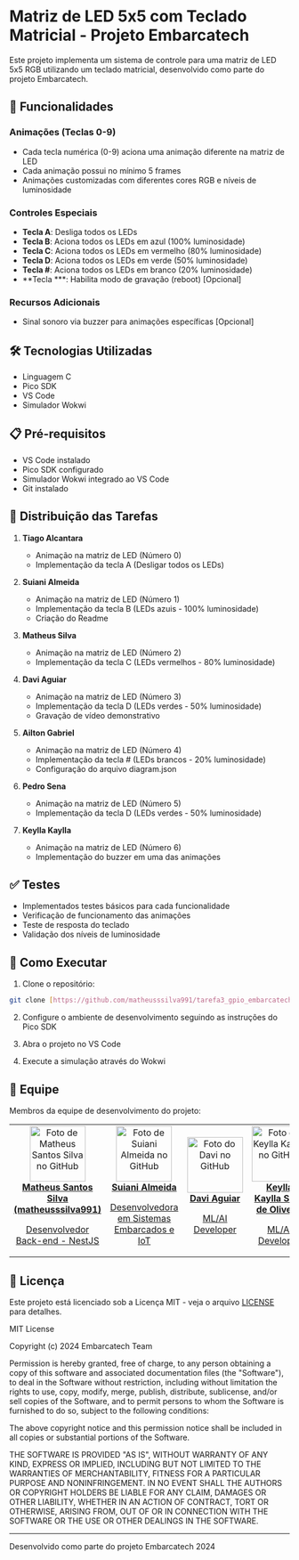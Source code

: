 # Matriz de LED 5x5 com Teclado Matricial - Projeto Embarcatech

Este projeto implementa um sistema de controle para uma matriz de LED 5x5 RGB utilizando um teclado matricial, desenvolvido como parte do projeto Embarcatech.

## 🎯 Funcionalidades

### Animações (Teclas 0-9)
- Cada tecla numérica (0-9) aciona uma animação diferente na matriz de LED
- Cada animação possui no mínimo 5 frames
- Animações customizadas com diferentes cores RGB e níveis de luminosidade

### Controles Especiais
- **Tecla A**: Desliga todos os LEDs
- **Tecla B**: Aciona todos os LEDs em azul (100% luminosidade)
- **Tecla C**: Aciona todos os LEDs em vermelho (80% luminosidade)
- **Tecla D**: Aciona todos os LEDs em verde (50% luminosidade)
- **Tecla #**: Aciona todos os LEDs em branco (20% luminosidade)
- **Tecla ***: Habilita modo de gravação (reboot) [Opcional]

### Recursos Adicionais
- Sinal sonoro via buzzer para animações específicas [Opcional]

## 🛠️ Tecnologias Utilizadas

- Linguagem C
- Pico SDK
- VS Code
- Simulador Wokwi

## 📋 Pré-requisitos

- VS Code instalado
- Pico SDK configurado
- Simulador Wokwi integrado ao VS Code
- Git instalado

## 🎯 Distribuição das Tarefas

1. **Tiago Alcantara**
   - Animação na matriz de LED (Número 0)
   - Implementação da tecla A (Desligar todos os LEDs)

2. **Suiani Almeida**
   - Animação na matriz de LED (Número 1)
   - Implementação da tecla B (LEDs azuis - 100% luminosidade)
   - Criação do Readme

3. **Matheus Silva**
   - Animação na matriz de LED (Número 2)
   - Implementação da tecla C (LEDs vermelhos - 80% luminosidade)

4. **Davi Aguiar**
   - Animação na matriz de LED (Número 3)
   - Implementação da tecla D (LEDs verdes - 50% luminosidade)
   - Gravação de vídeo demonstrativo

5. **Ailton Gabriel**
   - Animação na matriz de LED (Número 4)
   - Implementação da tecla # (LEDs brancos - 20% luminosidade)
   - Configuração do arquivo diagram.json

6. **Pedro Sena**
   - Animação na matriz de LED (Número 5)
   - Implementação da tecla D (LEDs verdes - 50% luminosidade)

7. **Keylla Kaylla**
   - Animação na matriz de LED (Número 6)
   - Implementação do buzzer em uma das animações

## ✅ Testes

- Implementados testes básicos para cada funcionalidade
- Verificação de funcionamento das animações
- Teste de resposta do teclado
- Validação dos níveis de luminosidade

## 🚀 Como Executar

1. Clone o repositório:
```bash
git clone [https://github.com/matheusssilva991/tarefa3_gpio_embarcatech.git]
```

2. Configure o ambiente de desenvolvimento seguindo as instruções do Pico SDK

3. Abra o projeto no VS Code

4. Execute a simulação através do Wokwi

## 🤝 Equipe

Membros da equipe de desenvolvimento do projeto:
<table>
  <tr>
    <td align="center">
      <a href="https://github.com/matheusssilva991">
        <img src="https://github.com/matheusssilva991.png" width="100px;" alt="Foto de Matheus Santos Silva no GitHub"/><br>
        <b>Matheus Santos Silva (matheusssilva991)</b>
        <p>Desenvolvedor Back-end - NestJS</p>
      </a>
    </td>
    <td align="center">
      <a href="https://github.com/suianialmeida">
        <img src="https://github.com/suianialmeida.png" width="100px;" alt="Foto de Suiani Almeida no GitHub"/><br>
        <b>Suiani Almeida</b>
        <p>Desenvolvedora em Sistemas Embarcados e IoT</p>
      </a>
    </td>
    <td align="center">
      <a href="https://github.com/davi-aguiar">
        <img src="https://github.com/davi-aguiar.png" width="100px;" alt="Foto do Davi no GitHub"/><br>
        <b>Davi Aguiar</b>
        <p>ML/AI Developer</p>
      </a>
    </td>
    <td align="center">
      <a href="https://github.com/KeyllaK">
        <img src="https://github.com/KeyllaK.png" width="100px;" alt="Foto de Keylla Kaylla no GitHub"/><br>
        <b>Keylla Kaylla Silva de Oliveira</b>
        <p>ML/AI Developer</p>
      </a>
    </td>
    <td align="center">
      <a href="https://github.com/AiltonGabriel70">
        <img src="https://github.com/AiltonGabriel70.png" width="100px;" alt="Foto de Ailton Gabriel no GitHub"/><br>
        <b>Ailton Gabriel</b>
      </a>
    </td>
     <td align="center">
      <a href="https://github.com/AlcantaracomT">
        <img src="https://github.com/AlcantaracomT.png" width="100px;" alt="Foto de Tiago Alcantara no GitHub"/><br>
        <b>Tiago Alcantara</b>
         <p>Developer</p>
      </a>
    </td>
    <td align="center">
      <a href="https://github.com/PedroLSena">
        <img src="https://github.com/PedroLSena.png" width="100px;" alt="Foto de Pedro Sena no GitHub"/><br>
        <b>Pedro Sena</b>
      </a>
    </td>
  <tr>
</table>

## 📝 Licença

Este projeto está licenciado sob a Licença MIT - veja o arquivo [LICENSE](LICENSE) para detalhes.

MIT License

Copyright (c) 2024 Embarcatech Team

Permission is hereby granted, free of charge, to any person obtaining a copy
of this software and associated documentation files (the "Software"), to deal
in the Software without restriction, including without limitation the rights
to use, copy, modify, merge, publish, distribute, sublicense, and/or sell
copies of the Software, and to permit persons to whom the Software is
furnished to do so, subject to the following conditions:

The above copyright notice and this permission notice shall be included in all
copies or substantial portions of the Software.

THE SOFTWARE IS PROVIDED "AS IS", WITHOUT WARRANTY OF ANY KIND, EXPRESS OR
IMPLIED, INCLUDING BUT NOT LIMITED TO THE WARRANTIES OF MERCHANTABILITY,
FITNESS FOR A PARTICULAR PURPOSE AND NONINFRINGEMENT. IN NO EVENT SHALL THE
AUTHORS OR COPYRIGHT HOLDERS BE LIABLE FOR ANY CLAIM, DAMAGES OR OTHER
LIABILITY, WHETHER IN AN ACTION OF CONTRACT, TORT OR OTHERWISE, ARISING FROM,
OUT OF OR IN CONNECTION WITH THE SOFTWARE OR THE USE OR OTHER DEALINGS IN THE
SOFTWARE.

---
Desenvolvido como parte do projeto Embarcatech 2024